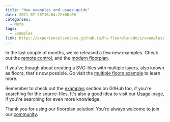 ```yaml
---
title: "New examples and usage-guide"
date: 2021-07-28T16:04:22+00:00
categories:
  - Meta
tags:
  - Examples
link: https://experiencelovelace.github.io/ha-floorplan/docs/examples/
---
```


In the last couple of months, we've released a few new examples. Check out the [remote control](https://experiencelovelace.github.io/ha-floorplan/docs/example-remote/), and the [modern floorplan](https://experiencelovelace.github.io/ha-floorplan/docs/example-floorplanner-home/).

If you've though about creating a SVG-files with multiple layers, also known as floors, that's now possible. Go visit the [multiple floors example](https://experiencelovelace.github.io/ha-floorplan/docs/example-multi-floor/) to learn more.

Remember to check out the [examples](https://github.com/ExperienceLovelace/ha-floorplan/tree/master/docs/_docs/floorplan/examples) section on GitHub too, if you're searching for the source-files. It's also a good idea to visit our [Usage](https://experiencelovelace.github.io/ha-floorplan/docs/usage/)-page, if you're searching for even more knowledge.

Thank you for using our floorplan solution! You're always welcome to join our [community](https://github.com/ExperienceLovelace/ha-floorplan/discussions).
